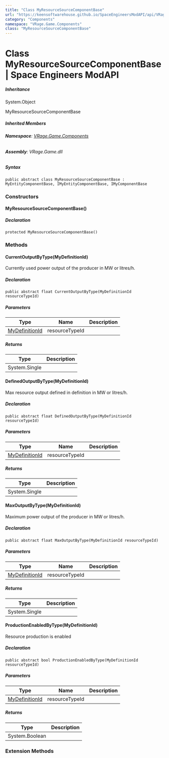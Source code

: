 ```yaml
---
title: "Class MyResourceSourceComponentBase"
url: "https://keensoftwarehouse.github.io/SpaceEngineersModAPI/api/VRage.Game.Components.MyResourceSourceComponentBase.html"
category: "Components"
namespace: "VRage.Game.Components"
class: "MyResourceSourceComponentBase"
---
```


# Class MyResourceSourceComponentBase | Space Engineers ModAPI

##### Inheritance

System.Object

MyResourceSourceComponentBase

##### Inherited Members

###### **Namespace**: [VRage.Game.Components](https://keensoftwarehouse.github.io/SpaceEngineersModAPI/api/VRage.Game.Components.html)

###### **Assembly**: VRage.Game.dll

##### Syntax

```
public abstract class MyResourceSourceComponentBase : MyEntityComponentBase, IMyEntityComponentBase, IMyComponentBase
```

### Constructors

#### MyResourceSourceComponentBase()

##### Declaration

```
protected MyResourceSourceComponentBase()
```

### Methods

#### CurrentOutputByType(MyDefinitionId)

Currently used power output of the producer in MW or litres/h.

##### Declaration

```
public abstract float CurrentOutputByType(MyDefinitionId resourceTypeId)
```

##### Parameters

| Type | Name | Description |
| --- | --- | --- |
| [MyDefinitionId](https://keensoftwarehouse.github.io/SpaceEngineersModAPI/api/VRage.Game.MyDefinitionId.html) | resourceTypeId |     |

##### Returns

| Type | Description |
| --- | --- |
| System.Single |     |

#### DefinedOutputByType(MyDefinitionId)

Max resource output defined in definition in MW or litres/h.

##### Declaration

```
public abstract float DefinedOutputByType(MyDefinitionId resourceTypeId)
```

##### Parameters

| Type | Name | Description |
| --- | --- | --- |
| [MyDefinitionId](https://keensoftwarehouse.github.io/SpaceEngineersModAPI/api/VRage.Game.MyDefinitionId.html) | resourceTypeId |     |

##### Returns

| Type | Description |
| --- | --- |
| System.Single |     |

#### MaxOutputByType(MyDefinitionId)

Maximum power output of the producer in MW or litres/h.

##### Declaration

```
public abstract float MaxOutputByType(MyDefinitionId resourceTypeId)
```

##### Parameters

| Type | Name | Description |
| --- | --- | --- |
| [MyDefinitionId](https://keensoftwarehouse.github.io/SpaceEngineersModAPI/api/VRage.Game.MyDefinitionId.html) | resourceTypeId |     |

##### Returns

| Type | Description |
| --- | --- |
| System.Single |     |

#### ProductionEnabledByType(MyDefinitionId)

Resource production is enabled

##### Declaration

```
public abstract bool ProductionEnabledByType(MyDefinitionId resourceTypeId)
```

##### Parameters

| Type | Name | Description |
| --- | --- | --- |
| [MyDefinitionId](https://keensoftwarehouse.github.io/SpaceEngineersModAPI/api/VRage.Game.MyDefinitionId.html) | resourceTypeId |     |

##### Returns

| Type | Description |
| --- | --- |
| System.Boolean |     |

### Extension Methods